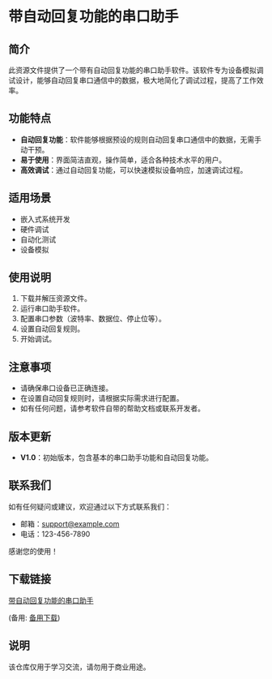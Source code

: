 # 带自动回复功能的串口助手

## 简介
此资源文件提供了一个带有自动回复功能的串口助手软件。该软件专为设备模拟调试设计，能够自动回复串口通信中的数据，极大地简化了调试过程，提高了工作效率。

## 功能特点
- **自动回复功能**：软件能够根据预设的规则自动回复串口通信中的数据，无需手动干预。
- **易于使用**：界面简洁直观，操作简单，适合各种技术水平的用户。
- **高效调试**：通过自动回复功能，可以快速模拟设备响应，加速调试过程。

## 适用场景
- 嵌入式系统开发
- 硬件调试
- 自动化测试
- 设备模拟

## 使用说明
1. 下载并解压资源文件。
2. 运行串口助手软件。
3. 配置串口参数（波特率、数据位、停止位等）。
4. 设置自动回复规则。
5. 开始调试。

## 注意事项
- 请确保串口设备已正确连接。
- 在设置自动回复规则时，请根据实际需求进行配置。
- 如有任何问题，请参考软件自带的帮助文档或联系开发者。

## 版本更新
- **V1.0**：初始版本，包含基本的串口助手功能和自动回复功能。

## 联系我们
如有任何疑问或建议，欢迎通过以下方式联系我们：
- 邮箱：support@example.com
- 电话：123-456-7890

感谢您的使用！

## 下载链接
[带自动回复功能的串口助手](https://pan.quark.cn/s/384478993828) 

(备用: [备用下载](https://pan.baidu.com/s/1hH44edCoe-20bpygltknaw?pwd=1234))

## 说明

该仓库仅用于学习交流，请勿用于商业用途。

